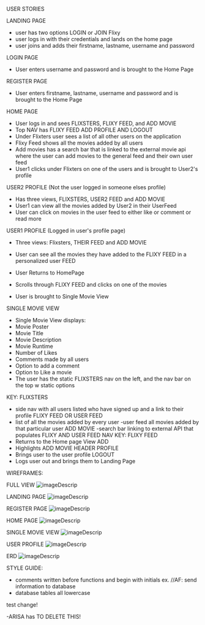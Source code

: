 USER STORIES

LANDING PAGE 
- user has two options LOGIN or JOIN Flixy 
- user logs in with their credentials and lands on the home page
- user joins and adds their firstname, lastname, username and password

LOGIN PAGE
- User enters username and password and is brought to the Home Page

REGISTER PAGE
- User enters firstname, lastname, username and password and is brought to the Home Page

HOME PAGE 
- User logs in and sees FLIXSTERS, FLIXY FEED, and ADD MOVIE 
- Top NAV has FLIXY FEED ADD PROFILE AND LOGOUT
- Under Flixters user sees a list of all other users on the application
- Flixy Feed shows all the movies added by all users
- Add movies has a search bar that is linked to the external movie api 
where the user can add movies to the general feed and their own user feed
- User1 clicks under Flixters on one of the users and is brought to User2's profile

USER2 PROFILE (Not the user logged in someone elses profile)
- Has three views, FLIXSTERS, USER2 FEED and ADD MOVIE 
- User1 can view all the movies added by User2 in their UserFeed
- User can click on movies in the user feed to either like or comment or read more

USER1 PROFILE (Logged in user's profile page)
- Three views: Flixsters, THEIR FEED and ADD MOVIE
- User can see all the movies they have added to the FLIXY FEED in a personalized user FEED

- User Returns to HomePage
- Scrolls through FLIXY FEED and clicks on one of the movies
- User is brought to Single Movie View

SINGLE MOVIE VIEW
- Single Movie View displays:
- Movie Poster
- Movie Title
- Movie Description
- Movie Runtime
- Number of Likes 
- Comments made by all users
- Option to add a comment 
- Option to Like a movie 
- The user has the static FLIXSTERS nav on the left, and the nav bar on the top w static options

KEY:
FLIXSTERS
- side nav with all users listed who have signed up and a link to their profile
FLIXY FEED OR USER FEED 
- list of all the movies added by every user 
-user feed all movies added by that particular user
ADD MOVIE
-search bar linking to external API that populates FLIXY AND USER FEED
NAV KEY:
FLIXY FEED
- Returns to the Home page View
ADD
- Highlights ADD MOVIE HEADER
PROFILE
- Brings user to the user profile
LOGOUT
- Logs user out and brings them to Landing Page 

WIREFRAMES: 

FULL VIEW
![imageDescrip](https://i.imgur.com/zWBdeXv.jpg)

LANDING PAGE
![imageDescrip](https://i.imgur.com/LmdZURf.jpg)

REGISTER PAGE
![imageDescrip](https://i.imgur.com/xj0jgbX.jpg)

HOME PAGE
![imageDescrip](https://i.imgur.com/wnXrjf1.jpg)

SINGLE MOVIE VIEW
![imageDescrip](https://i.imgur.com/4j5iHpQ.jpg)

USER PROFILE
![imageDescrip](https://i.imgur.com/0cEU8pn.jpg)

ERD
![imageDescrip](https://i.imgur.com/AFXEuN3.jpg)

STYLE GUIDE:
- comments written before functions and begin with initials ex. //AF: send information to database
- database tables all lowercase


test change!

-ARISA has TO DELETE THIS!


